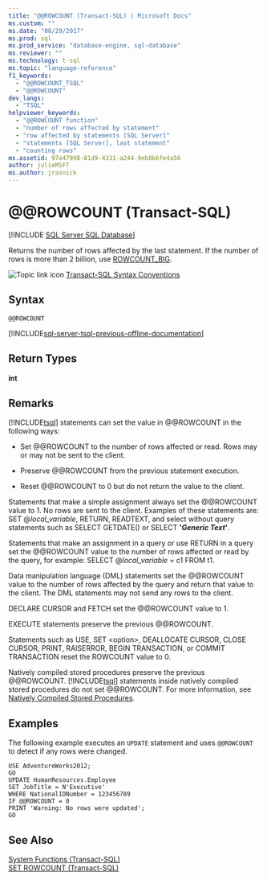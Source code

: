 ```yaml
---
title: "@@ROWCOUNT (Transact-SQL) | Microsoft Docs"
ms.custom: ""
ms.date: "08/29/2017"
ms.prod: sql
ms.prod_service: "database-engine, sql-database"
ms.reviewer: ""
ms.technology: t-sql
ms.topic: "language-reference"
f1_keywords: 
  - "@@ROWCOUNT_TSQL"
  - "@@ROWCOUNT"
dev_langs: 
  - "TSQL"
helpviewer_keywords: 
  - "@@ROWCOUNT function"
  - "number of rows affected by statement"
  - "row affected by statements [SQL Server]"
  - "statements [SQL Server], last statement"
  - "counting rows"
ms.assetid: 97a47998-81d9-4331-a244-9eb8b6fe4a56
author: julieMSFT
ms.author: jrasnick
---
```

# &#x40;&#x40;ROWCOUNT (Transact-SQL)
[!INCLUDE [SQL Server SQL Database](../../includes/applies-to-version/sql-asdb.md)]

  Returns the number of rows affected by the last statement. If the number of rows is more than 2 billion, use [ROWCOUNT_BIG](../../t-sql/functions/rowcount-big-transact-sql.md).  
  
 ![Topic link icon](../../database-engine/configure-windows/media/topic-link.gif "Topic link icon") [Transact-SQL Syntax Conventions](../../t-sql/language-elements/transact-sql-syntax-conventions-transact-sql.md)  
  
## Syntax  
  
```  
@@ROWCOUNT  
```  
  
[!INCLUDE[sql-server-tsql-previous-offline-documentation](../../includes/sql-server-tsql-previous-offline-documentation.md)]

## Return Types
 **int**  
  
## Remarks  
 [!INCLUDE[tsql](../../includes/tsql-md.md)] statements can set the value in @@ROWCOUNT in the following ways:  
  
-   Set @@ROWCOUNT to the number of rows affected or read. Rows may or may not be sent to the client.  
  
-   Preserve @@ROWCOUNT from the previous statement execution.  
  
-   Reset @@ROWCOUNT to 0 but do not return the value to the client.  
  
 Statements that make a simple assignment always set the @@ROWCOUNT value to 1. No rows are sent to the client. Examples of these statements are: SET @*local_variable*, RETURN, READTEXT, and select without query statements such as SELECT GETDATE() or SELECT **'***Generic Text***'**.  
  
 Statements that make an assignment in a query or use RETURN in a query set the @@ROWCOUNT value to the number of rows affected or read by the query, for example: SELECT @*local_variable* = c1 FROM t1.  
  
 Data manipulation language (DML) statements set the @@ROWCOUNT value to the number of rows affected by the query and return that value to the client. The DML statements may not send any rows to the client.  
  
 DECLARE CURSOR and FETCH set the @@ROWCOUNT value to 1.  
  
 EXECUTE statements preserve the previous @@ROWCOUNT.  
  
 Statements such as USE, SET \<option>, DEALLOCATE CURSOR, CLOSE CURSOR, PRINT, RAISERROR, BEGIN TRANSACTION, or COMMIT TRANSACTION reset the ROWCOUNT value to 0.  
  
 Natively compiled stored procedures preserve the previous @@ROWCOUNT. [!INCLUDE[tsql](../../includes/tsql-md.md)] statements inside natively compiled stored procedures do not set @@ROWCOUNT. For more information, see [Natively Compiled Stored Procedures](../../relational-databases/in-memory-oltp/natively-compiled-stored-procedures.md).  
  
## Examples  
 The following example executes an `UPDATE` statement and uses `@@ROWCOUNT` to detect if any rows were changed.  
  
```  
USE AdventureWorks2012;  
GO  
UPDATE HumanResources.Employee   
SET JobTitle = N'Executive'  
WHERE NationalIDNumber = 123456789  
IF @@ROWCOUNT = 0  
PRINT 'Warning: No rows were updated';  
GO  
```  
  
## See Also  
 [System Functions &#40;Transact-SQL&#41;](../../relational-databases/system-functions/system-functions-category-transact-sql.md)   
 [SET ROWCOUNT &#40;Transact-SQL&#41;](../../t-sql/statements/set-rowcount-transact-sql.md)  
  
  
